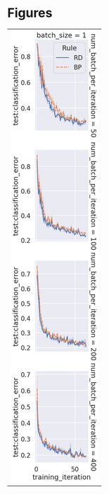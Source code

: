 
# Figures

|                              |
|:-----------------------------|
| ![](./batch_size-curve-.png) |
